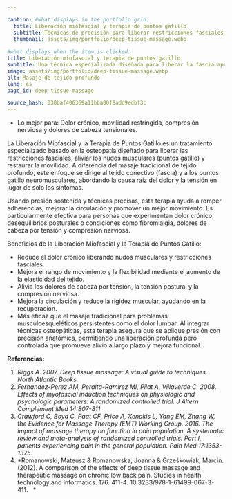 ```yaml
---

caption: #what displays in the portfolio grid:
  title: Liberación miofascial y terapia de puntos gatillo
  subtitle: Técnicas de precisión para liberar restricciones fasciales y aliviar la tensión muscular profunda arraigada.
  thumbnail: assets/img/portfolio/deep-tissue-massage.webp
  
#what displays when the item is clicked:
title: Liberación miofascial y terapia de puntos gatillo
subtitle: Una técnica especializada diseñada para liberar la fascia apretada y los nudos musculares, restaurando el movimiento y reduciendo el dolor. Este tratamiento es particularmente efectivo para condiciones como la fibromialgia, el dolor crónico y las molestias relacionadas con la tensión.
image: assets/img/portfolio/deep-tissue-massage.webp
alt: Masaje de tejido profundo
lang: es
page_id: deep-tissue-massage

source_hash: 030baf406369a11bba00f8add9edbf3c
---
```

- Lo mejor para: Dolor crónico, movilidad restringida, compresión nerviosa y dolores de cabeza tensionales.

La Liberación Miofascial y la Terapia de Puntos Gatillo es un tratamiento especializado basado en la osteopatía diseñado para liberar las restricciones fasciales, aliviar los nudos musculares (puntos gatillo) y restaurar la movilidad. A diferencia del masaje tradicional de tejido profundo, este enfoque se dirige al tejido conectivo (fascia) y a los puntos gatillo neuromusculares, abordando la causa raíz del dolor y la tensión en lugar de solo los síntomas.

Usando presión sostenida y técnicas precisas, esta terapia ayuda a romper adherencias, mejorar la circulación y promover un mejor movimiento. Es particularmente efectiva para personas que experimentan dolor crónico, desequilibrios posturales o condiciones como fibromialgia, dolores de cabeza por tensión y compresión nerviosa.

Beneficios de la Liberación Miofascial y la Terapia de Puntos Gatillo:
- Reduce el dolor crónico liberando nudos musculares y restricciones fasciales.
- Mejora el rango de movimiento y la flexibilidad mediante el aumento de la elasticidad del tejido.
- Alivia los dolores de cabeza por tensión, la tensión postural y la compresión nerviosa.
- Mejora la circulación y reduce la rigidez muscular, ayudando en la recuperación.
- Más eficaz que el masaje tradicional para problemas musculoesqueléticos persistentes como el dolor lumbar.
Al integrar técnicas osteopáticas, esta terapia asegura que se aplique presión con precisión anatómica, permitiendo una liberación profunda pero controlada que promueve alivio a largo plazo y mejora funcional.

**Referencias:**

1. *Riggs A. 2007. Deep tissue massage: A visual guide to techniques.
   North Atlantic Books.*
2. *Fernandez-Perez AM, Peralta-Ramirez MI, Pilat A,
   Villaverde C. 2008. Effects of myofascial induction techniques on
   physiologic and psychologic parameters: A randomized controlled
   trial. J Altern Complement Med 14:807-811*
3. *Crawford C, Boyd C, Paat CF, Price A, Xenakis L, Yang EM, Zhang W,
   the Evidence for Massage Therapy (EMT) Working Group. 2016. The
   impact of massage therapy on function in pain population. A
   systematic review and meta-analysis of randomized controlled trials:
   Part I, patients experiencing pain in the general population. Pain
   Med 17:1353-1375.*
4. *Romanowski, Mateusz & Romanowska, Joanna & Grześkowiak, Marcin.
   (2012). A comparison of the effects of deep tissue massage and
   therapeutic massage on chronic low back pain. Studies in health
   technology and informatics. 176. 411-4.
   10.3233/978-1-61499-067-3-411.   *